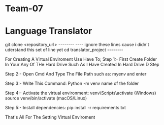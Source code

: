 # Team-07
# Language Translator 

git clone <repository_url>  --------
                                    ---- ignore these lines cause i didn't uderstand this set of line yet
cd translator_project       --------

For Creating A Virtual Enviroment Use Have To; 
Step 1:- First Create Folder In Your Any Of THe Hard Drive Such As I Have Created In Hard Drive D Step 

Step 2:- Open Cmd And Type The File Path such as:
   myenv and enter

Step 3:- Write This Command:
   Python -m venv name of the folder

Step 4:- Activate the virtual environment:
   venv\Scripts\activate  (Windows)
   source venv/bin/activate  (macOS/Linux)

Step 5:-
 Install dependencies:
   pip install -r requirements.txt


   That's All For The Setting Virtual Enviroment
